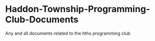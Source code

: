 # Haddon-Township-Programming-Club-Documents
Any and all documents related to the hths programming club
